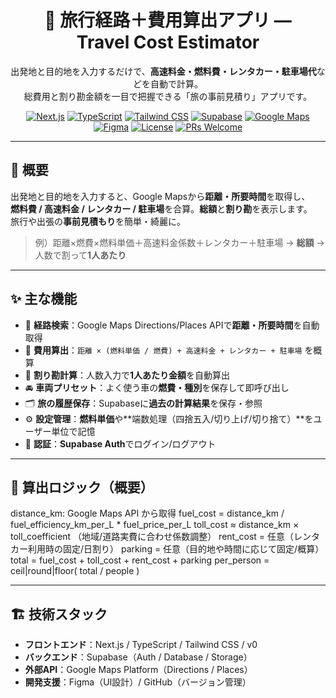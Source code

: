 <h1 align="center">🚗 旅行経路＋費用算出アプリ — <br/>Travel Cost Estimator</h1>

<p align="center">
  出発地と目的地を入力するだけで、<b>高速料金・燃料費・レンタカー・駐車場代</b>などを自動で計算。<br/>
  総費用と割り勘金額を一目で把握できる「旅の事前見積り」アプリです。
</p>

<p align="center">
  <!-- Badges -->
  <a href="#"><img alt="Next.js" src="https://img.shields.io/badge/Next.js-000?logo=nextdotjs&logoColor=white"></a>
  <a href="#"><img alt="TypeScript" src="https://img.shields.io/badge/TypeScript-3178C6?logo=typescript&logoColor=white"></a>
  <a href="#"><img alt="Tailwind CSS" src="https://img.shields.io/badge/Tailwind-38BDF8?logo=tailwindcss&logoColor=white"></a>
  <a href="#"><img alt="Supabase" src="https://img.shields.io/badge/Supabase-3ECF8E?logo=supabase&logoColor=111827"></a>
  <a href="#"><img alt="Google Maps" src="https://img.shields.io/badge/Google%20Maps%20API-4285F4?logo=googlemaps&logoColor=white"></a>
  <a href="#"><img alt="Figma" src="https://img.shields.io/badge/Figma-F24E1E?logo=figma&logoColor=white"></a>
  <a href="#"><img alt="License" src="https://img.shields.io/badge/License-MIT-informational"></a>
  <a href="#"><img alt="PRs Welcome" src="https://img.shields.io/badge/PRs-welcome-brightgreen"></a>
</p>

---

## 🧭 概要
出発地と目的地を入力すると、Google Mapsから**距離・所要時間**を取得し、  
**燃料費 / 高速料金 / レンタカー / 駐車場**を合算。**総額**と**割り勘**を表示します。  
旅行や出張の**事前見積もり**を簡単・綺麗に。

> 例）距離×燃費×燃料単価＋高速料金係数＋レンタカー＋駐車場 → **総額** → 人数で割って**1人あたり**

---

## ✨ 主な機能
- 🔎 **経路検索**：Google Maps Directions/Places APIで**距離・所要時間**を自動取得  
- 🧮 **費用算出**：`距離 × (燃料単価 / 燃費) + 高速料金 + レンタカー + 駐車場` を概算  
- 👥 **割り勘計算**：人数入力で**1人あたり金額**を自動算出  
- 🚘 **車両プリセット**：よく使う車の**燃費・種別**を保存して即呼び出し  
- 🗂️ **旅の履歴保存**：Supabaseに**過去の計算結果**を保存・参照  
- ⚙️ **設定管理**：**燃料単価**や**端数処理（四捨五入/切り上げ/切り捨て）**をユーザー単位で記憶  
- 🔐 **認証**：**Supabase Auth**でログイン/ログアウト

---

## 🧾 算出ロジック（概要）
distance_km: Google Maps API から取得
fuel_cost = distance_km / fuel_efficiency_km_per_L * fuel_price_per_L
toll_cost ≈ distance_km × toll_coefficient （地域/道路実費に合わせ係数調整）
rent_cost = 任意（レンタカー利用時の固定/日割り）
parking = 任意（目的地や時間に応じて固定/概算）
total = fuel_cost + toll_cost + rent_cost + parking
per_person = ceil|round|floor( total / people )

---

## 🏗️ 技術スタック
- **フロントエンド**：Next.js / TypeScript / Tailwind CSS / v0  
- **バックエンド**：Supabase（Auth / Database / Storage）  
- **外部API**：Google Maps Platform（Directions / Places）  
- **開発支援**：Figma（UI設計）/ GitHub（バージョン管理）

